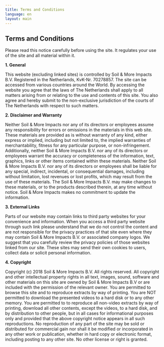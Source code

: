 ```yaml
---
title: Terms and Conditions
language: en
layout: main
---
```

<div class="container">
<h2 class="intro">Terms and Conditions</h2>

<p>Please read this notice carefully before using the site. It regulates your use of the site and all material within it.</p>

<strong>1. General</strong>
<p>This website (excluding linked sites) is controlled by Soil & More Impacts B.V. Registered in the Netherlands, KvK-Nr. 70278857. The site can be accessed from various countries around the World. By accessing the website you agree that the laws of The Netherlands shall apply to all matters arising from or relating to the use and contents of this site. You also agree and hereby submit to the non-exclusive jurisdiction of the courts of The Netherlands with respect to such matters.</p>

<strong>2. Disclaimer and Warranty</strong>
<p>Neither Soil & More Impacts nor any of its directors or employees assume any responsibility for errors or omissions in the materials in this web site. These materials are provided as is without warranty of any kind, either express or implied, including but not limited to, the implied warranties of merchantability, fitness for any particular purpose, or non-infringement. Additionally, neither Soil & More Impacts B.V. nor any of its directors or employees warrant the accuracy or completeness of the information, text, graphics, links or other items contained within these materials. Neither Soil & More Impacts B.V. nor any of its directors or employees shall be liable for any special, indirect, incidental, or consequential damages, including without limitation, lost revenues or lost profits, which may result from the use of these materials. The Soil & More Impacts B.V. may make changes to these materials, or to the products described therein, at any time without notice. Soil & More Impacts makes no commitment to update the information.</p>

<strong>3. External Links</strong>
<p>Parts of our website may contain links to third party websites for your convenience and information. When you access a third party website through such link please understand that we do not control the content and are not responsible for the privacy practices of that site even where they may contain Soil & More Impacts B.V. or associated company logos. We suggest that you carefully review the privacy policies of those websites linked from our site. These sites may send their own cookies to users, collect data or solicit personal information.</p>
<strong>4. Copyright</strong>
<p>Copyright (c) 2018 Soil & More Impacts B.V. All rights reserved. All copyright and other intellectual property rights in all text, images, sound, software and other materials on this site are owned by Soil & More Impacts B.V or are included with the permission of the relevant owner. You are permitted to browse this site and to reproduce extracts by way of printing. You are NOT permitted to download the presented videos to a hard disk or to any other memory. You are permitted to to reproduce all non-video extracts by way of printing, download all other contents, except the videos, to a hard disk, and by distribution to other people, but in all cases for informational purposes only and provided that the above copyright notice appears in all such reproductions. No reproduction of any part of the site may be sold or distributed for commercial gain nor shall it be modified or incorporated in any other work or publication, whether in hard copy or electronic format, including posting to any other site. No other license or right is granted.</p>
<br>
<br>
<br>
<br>
<br>
</div>
